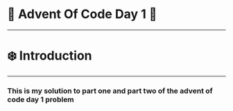 # :santa:  Advent Of Code Day 1 :santa:

---

# :snowflake: Introduction

--- 

### This is my solution to part one and part two of the advent of code day 1 problem


